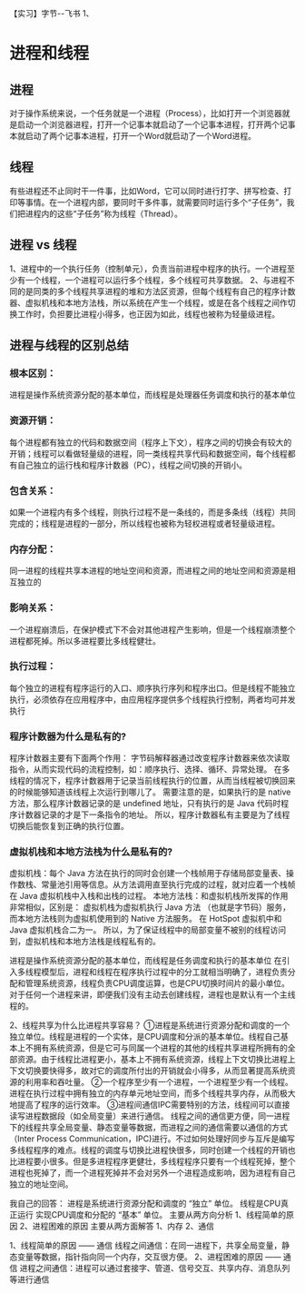 【实习】字节--飞书
1、
# 进程和线程
## 进程
对于操作系统来说，一个任务就是一个进程（Process），比如打开一个浏览器就是启动一个浏览器进程，打开一个记事本就启动了一个记事本进程，打开两个记事本就启动了两个记事本进程，打开一个Word就启动了一个Word进程。
## 线程
有些进程还不止同时干一件事，比如Word，它可以同时进行打字、拼写检查、打印等事情。在一个进程内部，要同时干多件事，就需要同时运行多个“子任务”，我们把进程内的这些“子任务”称为线程（Thread）。
## 进程 vs 线程
1、进程中的一个执行任务（控制单元），负责当前进程中程序的执行。一个进程至少有一个线程，一个进程可以运行多个线程，多个线程可共享数据。
2、与进程不同的是同类的多个线程共享进程的堆和方法区资源，但每个线程有自己的程序计数器、虚拟机栈和本地方法栈，所以系统在产生一个线程，或是在各个线程之间作切换工作时，负担要比进程小得多，也正因为如此，线程也被称为轻量级进程。
## 进程与线程的区别总结
### 根本区别：
进程是操作系统资源分配的基本单位，而线程是处理器任务调度和执行的基本单位
### 资源开销：
每个进程都有独立的代码和数据空间（程序上下文），程序之间的切换会有较大的开销；线程可以看做轻量级的进程，同一类线程共享代码和数据空间，每个线程都有自己独立的运行栈和程序计数器（PC），线程之间切换的开销小。
### 包含关系：
如果一个进程内有多个线程，则执行过程不是一条线的，而是多条线（线程）共同完成的；线程是进程的一部分，所以线程也被称为轻权进程或者轻量级进程。
### 内存分配：
同一进程的线程共享本进程的地址空间和资源，而进程之间的地址空间和资源是相互独立的
### 影响关系：
一个进程崩溃后，在保护模式下不会对其他进程产生影响，但是一个线程崩溃整个进程都死掉。所以多进程要比多线程健壮。
### 执行过程：
每个独立的进程有程序运行的入口、顺序执行序列和程序出口。但是线程不能独立执行，必须依存在应用程序中，由应用程序提供多个线程执行控制，两者均可并发执行
### 程序计数器为什么是私有的?
程序计数器主要有下面两个作用：
字节码解释器通过改变程序计数器来依次读取指令，从而实现代码的流程控制，如：顺序执行、选择、循环、异常处理。
在多线程的情况下，程序计数器用于记录当前线程执行的位置，从而当线程被切换回来的时候能够知道该线程上次运行到哪儿了。
需要注意的是，如果执行的是 native 方法，那么程序计数器记录的是 undefined 地址，只有执行的是 Java 代码时程序计数器记录的才是下一条指令的地址。
所以，程序计数器私有主要是为了线程切换后能恢复到正确的执行位置。

### 虚拟机栈和本地方法栈为什么是私有的?
虚拟机栈：每个 Java 方法在执行的同时会创建一个栈帧用于存储局部变量表、操作数栈、常量池引用等信息。从方法调用直至执行完成的过程，就对应着一个栈帧在 Java 虚拟机栈中入栈和出栈的过程。
本地方法栈：和虚拟机栈所发挥的作用非常相似，区别是： 虚拟机栈为虚拟机执行 Java 方法 （也就是字节码）服务，而本地方法栈则为虚拟机使用到的 Native 方法服务。 在 HotSpot 虚拟机中和 Java 虚拟机栈合二为一。
所以，为了保证线程中的局部变量不被别的线程访问到，虚拟机栈和本地方法栈是线程私有的。

进程是操作系统资源分配的基本单位，而线程是任务调度和执行的基本单位
在引入多线程模型后，进程和线程在程序执行过程中的分工就相当明确了，进程负责分配和管理系统资源，线程负责CPU调度运算，也是CPU切换时间片的最小单位。对于任何一个进程来讲，即便我们没有主动去创建线程，进程也是默认有一个主线程的。

2、线程共享为什么比进程共享容易？
①进程是系统进行资源分配和调度的一个独立单位。线程是进程的一个实体，是CPU调度和分派的基本单位。线程自己基本上不拥有系统资源，但是它可与同属一个进程的其他的线程共享进程所拥有的全部资源。由于线程比进程更小，基本上不拥有系统资源，线程上下文切换比进程上下文切换要快得多，故对它的调度所付出的开销就会小得多，从而显著提高系统资源的利用率和吞吐量。
②一个程序至少有一个进程，一个进程至少有一个线程。进程在执行过程中拥有独立的内存单元地址空间，而多个线程共享内存，从而极大地提高了程序的运行效率。
③进程间通信IPC需要特别的方法，线程间可以直接读写进程数据段（如全局变量）来进行通信。
线程之间的通信更方便，同一进程下的线程共享全局变量、静态变量等数据，而进程之间的通信需要以通信的方式（Inter Process Communication，IPC)进行。不过如何处理好同步与互斥是编写多线程程序的难点。线程的调度与切换比进程快很多，同时创建一个线程的开销也比进程要小很多。但是多进程程序更健壮，多线程程序只要有一个线程死掉，整个进程也死掉了，而一个进程死掉并不会对另外一个进程造成影响，因为进程有自己独立的地址空间。

我自己的回答：
进程是系统进行资源分配和调度的  “独立” 单位。
线程是CPU真正运行 实现CPU调度和分配的 “基本” 单位。
主要从两方向分析
1、线程简单的原因
2、进程困难的原因
主要从两方面解答
1、内存
2、通信

1、线程简单的原因 —— 通信
线程之间通信：在同一进程下，共享全局变量，静态变量等数据，指针指向同一个内存，交互很方便。
2、进程困难的原因 —— 通信
进程之间通信：进程可以通过套接字、管道、信号交互、共享内存、消息队列等进行通信